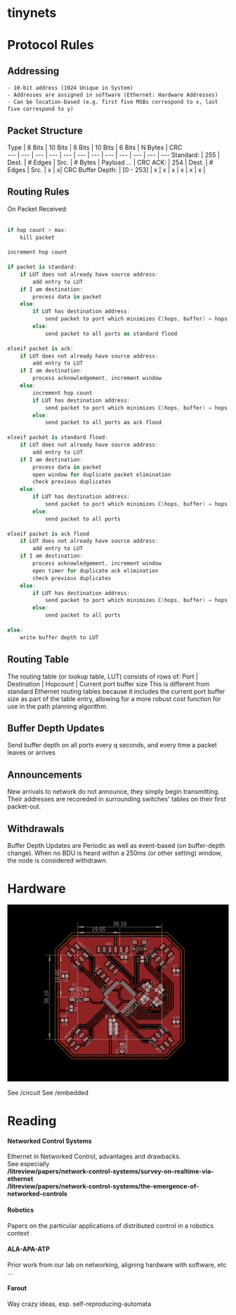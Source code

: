 # tinynets

# Protocol Rules

## Addressing 
    - 10-bit address (1024 Unique in System)
    - Addresses are assigned in software (Ethernet: Hardware Addresses)
    - Can be location-based (e.g. first five MSBs correspond to x, last five correspond to y)

## Packet Structure

Type | 8 Bits | 10 Bits | 6 Bits | 10 Bits | 6 Bits | N Bytes | CRC  
--- | --- | --- | --- | --- | --- | --- | --- | --- | --- | --- | --- 
Standard: | 255 | Dest. | # Edges | Src. | # Bytes | Payload … | CRC 
ACK: | 254 | Dest. | # Edges | Src. | x | x| CRC
Buffer Depth: | [0 - 253] | x | x | x | x | x | x |

## Routing Rules

On Packet Received:
```swift

if hop count > max:
    kill packet

increment hop count

if packet is standard:
    if LUT does not already have source address:
        add entry to LUT
    if I am destination:
        process data in packet
    else:
        if LUT has destination address:
            send packet to port which minimizes C(hops, buffer) = hops + \lambda*buffer over all ports
        else:
            send packet to all ports as standard flood

elseif packet is ack:
    if LUT does not already have source address:
        add entry to LUT
    if I am destination:
        process acknowledgement, increment window
    else:
        increment hop count
        if LUT has destination address:
            send packet to port which minimizes C(hops, buffer) = hops + \lambda*buffer over all ports
        else:
            send packet to all ports as ack flood

elseif packet is standard flood:
    if LUT does not already have source address:
        add entry to LUT
    if I am destination:
        process data in packet
        open window for duplicate packet elimination
        check previous duplicates
    else:
        if LUT has destination address:
            send packet to port which minimizes C(hops, buffer) = hops + \lambda*buffer over all ports
        else:
            send packet to all ports

elseif packet is ack flood
    if LUT does not already have source address:
        add entry to LUT
    if I am destination:
        process acknowledgement, increment window
        open timer for duplicate ack elimination
        check previous duplicates
    else:
        if LUT has destination address:
            send packet to port which minimizes C(hops, buffer) = hops + \lambda*buffer over all ports
        else:
            send packet to all ports

else:
    write buffer depth to LUT

```

## Routing Table

The routing table (or lookup table, LUT) consists of rows of:
Port | Destination | Hopcount | Current port buffer size
This is different from standard Ethernet routing tables because it includes the current port buffer size as part of the table entry, allowing for a more robust cost function for use in the path planning algorithm.

## Buffer Depth Updates
Send buffer depth on all ports every q seconds, and every time a packet leaves or arrives

## Announcements 
New arrivals to network do not announce, they simply begin transmitting. Their addresses are recoreded in surrounding switches' tables on their first packet-out.

## Withdrawals
Buffer Depth Updates are Periodic as well as event-based (on buffer-depth change). When no BDU is heard within a 250ms (or other setting) window, the node is considered withdrawn.

# Hardware

![first-board](https://github.com/jakeread/tinynets/blob/master/document/xmega128-fourport-v0-1.png)  

See /circuit 
See /embedded 

# Reading

#### Networked Control Systems
Ethernet in Networked Control, advantages and drawbacks.  
See especially  
**/litreview/papers/network-control-systems/survey-on-realtime-via-ethernet**  
**/litreview/papers/network-control-systems/the-emergence-of-networked-controls**  

#### Robotics
Papers on the particular applications of distributed control in a robotics context  

#### ALA-APA-ATP
Prior work from our lab on networking, aligning hardware with software, etc ...

#### Farout
Way crazy ideas, esp. self-reproducing-automata